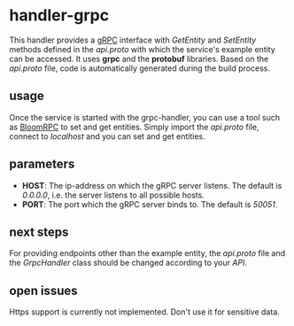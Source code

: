 # handler-grpc

This handler provides a [gRPC](https://grpc.io/) interface with *GetEntity* and *SetEntity* methods defined in the *api.proto* with which the service's example entity can be accessed. It uses **grpc** and the **protobuf** libraries. Based on the *api.proto* file, code is automatically generated during the build process.

## usage

Once the service is started with the grpc-handler, you can use a tool such as [BloomRPC](https://github.com/bloomrpc/bloomrpc) to set and get entities. Simply import the *api.proto* file, connect to *localhost* and you can set and get entities.

## parameters

- **HOST**: The ip-address on which the gRPC server listens. The default is *0.0.0.0*, i.e. the server listens to all possible hosts.
- **PORT**: The port which the gRPC server binds to. The default is *50051*.

## next steps

For providing endpoints other than the example entity, the *api.proto* file and the *GrpcHandler* class should be changed according to your *API*.

## open issues

Https support is currently not implemented. Don't use it for sensitive data.
 